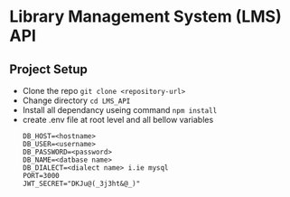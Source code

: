 # Library Management System (LMS) API

## Project Setup

- Clone the repo `git clone <repository-url>`
- Change directory `cd LMS_API`
- Install all dependancy useing command `npm install`
- create .env file at root level and all bellow variables
  ```# Database Configuration
  DB_HOST=<hostname>
  DB_USER=<username>
  DB_PASSWORD=<password>
  DB_NAME=<datbase name>
  DB_DIALECT=<dialect name> i.ie mysql
  PORT=3000
  JWT_SECRET="DKJu@(_3j3ht&@_)"
  ```

```

```
